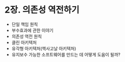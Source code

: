 # 2장. 의존성 역전하기

- 단일 책임 원칙
- 부수효과에 관한 이야기
- 의존성 역전 원칙
- 클린 아키텍처
- 유각형 아키텍처(헥사고날 아키텍처)
- 유지보수 가능한 소프트웨어를 만드는 데 어떻게 도움이 될까?